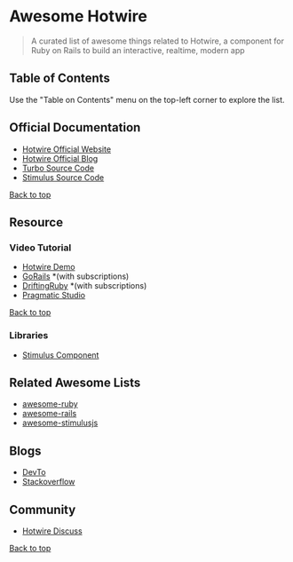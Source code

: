 # Awesome Hotwire

> A curated list of awesome things related to Hotwire, a component for Ruby on Rails to build an interactive, realtime, modern app

## Table of Contents

Use the "Table on Contents" menu on the top-left corner to explore the list.

## Official Documentation

- [Hotwire Official Website](https://hotwired.dev)
- [Hotwire Official Blog](https://world.hey.com/hotwired)
- [Turbo Source Code](https://github.com/hotwired/turbo)
- [Stimulus Source Code](https://github.com/hotwired/stimulus)

[Back to top][link_toc]

## Resource

### Video Tutorial
- [Hotwire Demo](https://www.youtube.com/watch?v=eKY-QES1XQQ)
- [GoRails](https://gorails.com/series/hotwire-rails) *(with subscriptions)
- [DriftingRuby](https://www.driftingruby.com/episodes?query%5Bname%5D=&tag=hotwire) *(with subscriptions)
- [Pragmatic Studio](https://pragmaticstudio.com/courses/hotwire-rails)

[Back to top][link_toc]

### Libraries
- [Stimulus Component](https://stimulus-components.netlify.app/)

## Related Awesome Lists
- [awesome-ruby](https://github.com/gramantin/awesome-ruby)
- [awesome-rails](https://github.com/gramantin/awesome-rails)
- [awesome-stimulusjs](https://github.com/skatkov/awesome-stimulusjs)

## Blogs
- [DevTo](https://dev.to/t/hotwire)
- [Stackoverflow](https://stackoverflow.com/questions/tagged/hotwire-rails)

## Community
- [Hotwire Discuss](https://discuss.hotwired.dev)

[Back to top][link_toc]


[link_toc]: #table-of-contents
